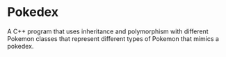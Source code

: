 # Pokedex
A C++ program that uses inheritance and polymorphism with different Pokemon classes that represent different types of Pokemon that mimics a pokedex.
